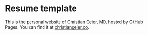 # Resume template

This is the personal website of Christian Geier, MD, hosted by GitHub Pages. You can find it at [christiangeier.co](https://christiangeier.co).
